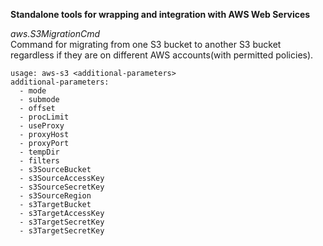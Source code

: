 **Standalone tools for wrapping and integration with AWS Web Services**

<i>aws.S3MigrationCmd</i><br/>
Command for migrating from one S3 bucket to another S3 bucket regardless if they are on different AWS accounts(with permitted policies).
```
usage: aws-s3 <additional-parameters>
additional-parameters:
  - mode
  - submode
  - offset
  - procLimit
  - useProxy
  - proxyHost
  - proxyPort
  - tempDir
  - filters
  - s3SourceBucket
  - s3SourceAccessKey
  - s3SourceSecretKey
  - s3SourceRegion
  - s3TargetBucket
  - s3TargetAccessKey
  - s3TargetSecretKey
  - s3TargetSecretKey
```
